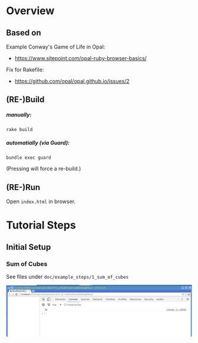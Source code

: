 # Overview

## Based on

Example Conway's Game of Life in Opal:
* https://www.sitepoint.com/opal-ruby-browser-basics/

Fix for Rakefile:
* https://github.com/opal/opal.github.io/issues/2

## (RE-)Build

##### manually:

```
rake build
```

##### automatially (via Guard):

```
bundle exec guard
```

(Pressing <Enter> will force a re-build.)

## (RE-)Run

Open `index.html` in browser.

# Tutorial Steps

## Initial Setup

### Sum of Cubes

See files under `doc/example_steps/1_sum_of_cubes`

![Sum of Cubes](doc/example_steps/0_sum_of_cubes/screenshot.png "Sum of Cubes")
